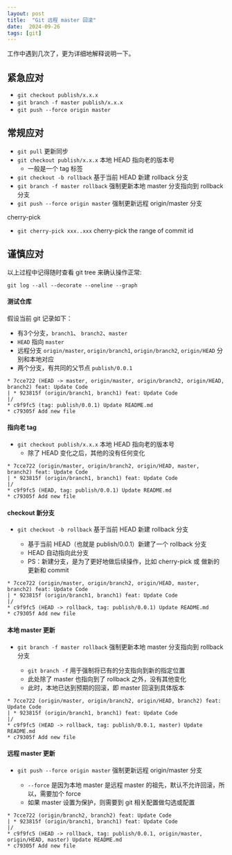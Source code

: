 ```yaml
---
layout: post
title:  "Git 远程 master 回滚"
date:  2024-09-26
tags: [git]
---
```


  工作中遇到几次了，更为详细地解释说明一下。

## 紧急应对

* `git checkout publish/x.x.x`
* `git branch -f master publish/x.x.x`
* `git push --force origin master`


## 常规应对

* `git pull` 更新同步
* `git checkout publish/x.x.x` 本地 HEAD 指向老的版本号
  * 一般是一个 tag 标签
* `git checkout -b rollback` 基于当前 HEAD 新建 rollback 分支
* `git branch -f master rollback` 强制更新本地 master 分支指向到 rollback 分支
* `git push --force origin master` 强制更新远程 origin/master 分支

cherry-pick

* `git cherry-pick xxx..xxx` cherry-pick the range of commit id

## 谨慎应对

以上过程中记得随时查看 git tree 来确认操作正常:

`git log --all --decorate --oneline --graph`

#### 测试仓库

假设当前 git 记录如下：
* 有3个分支，`branch1`、 `branch2`、`master`
* `HEAD` 指向 `master`
* 远程分支 `origin/master`, `origin/branch1`, `origin/branch2`, `origin/HEAD` 分别和本地对应
* 两个分支，有共同的父节点 `publish/0.0.1`

```
* 7cce722 (HEAD -> master, origin/master, origin/branch2, origin/HEAD, branch2) feat: Update Code
| * 923815f (origin/branch1, branch1) feat: Update Code
|/
* c9f9fc5 (tag: publish/0.0.1) Update README.md
* c79305f Add new file
```

#### 指向老 tag

* `git checkout publish/x.x.x` 本地 HEAD 指向老的版本号
  * 除了 HEAD 变化之后，其他的没有任何变化

```
* 7cce722 (origin/master, origin/branch2, origin/HEAD, master, branch2) feat: Update Code
| * 923815f (origin/branch1, branch1) feat: Update Code
|/
* c9f9fc5 (HEAD, tag: publish/0.0.1) Update README.md
* c79305f Add new file
```

#### checkout 新分支

* `git checkout -b rollback` 基于当前 HEAD 新建 rollback 分支

  * 基于当前 HEAD（也就是 publish/0.0.1）新建了一个 rollback 分支
  * HEAD 自动指向此分支
  * PS：新建分支，是为了更好地做后续操作，比如 cherry-pick 或 做新的更新和 commit

```
* 7cce722 (origin/master, origin/branch2, origin/HEAD, master, branch2) feat: Update Code
| * 923815f (origin/branch1, branch1) feat: Update Code
|/
* c9f9fc5 (HEAD -> rollback, tag: publish/0.0.1) Update README.md
* c79305f Add new file
```

#### 本地 master 更新

* `git branch -f master rollback` 强制更新本地 master 分支指向到 rollback 分支

  * `git branch -f` 用于强制将已有的分支指向到新的指定位置
  * 此处除了 master 也指向到了 rollback 之外，没有其他变化
  * 此时，本地已达到预期的回滚，即 master 回滚到具体版本

```
* 7cce722 (origin/master, origin/branch2, origin/HEAD, branch2) feat: Update Code
| * 923815f (origin/branch1, branch1) feat: Update Code
|/
* c9f9fc5 (HEAD -> rollback, tag: publish/0.0.1, master) Update README.md
* c79305f Add new file
```

#### 远程 master 更新

* `git push --force origin master` 强制更新远程 origin/master 分支

  * `--force` 是因为本地 master 是远程 master 的祖先，默认不允许回滚，所以，需要加个 force
  * 如果 master 设置为保护，则需要到 git 相关配置做勾选或配置

```
* 7cce722 (origin/branch2, branch2) feat: Update Code
| * 923815f (origin/branch1, branch1) feat: Update Code
|/
* c9f9fc5 (HEAD -> rollback, tag: publish/0.0.1, origin/master, origin/HEAD, master) Update README.md
* c79305f Add new file
```
